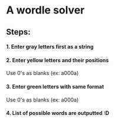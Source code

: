 # A wordle solver

## Steps:
#### 1. Enter gray letters first as a string
#### 2. Enter yellow letters and their positions
Use 0's as blanks (ex: a000a)
#### 3. Enter green letters with same format
Use 0's as blanks (ex: a000a)
#### 4. List of possible words are outputted :D
